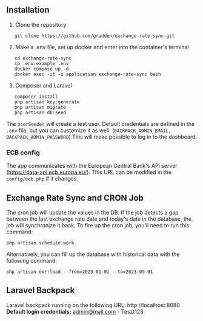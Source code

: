 ## Installation
1. Clone the repository
```
   git clone https://github.com/gradden/exchange-rate-sync.git
```

2. Make a .env file, set up docker and enter into the container's terminal
```
   cd exchange-rate-sync
   cp .env.example .env
   docker compose up -d
   docker exec -it -u application exchange-rate-sync bash
```

3. Composer and Laravel
```
   composer install
   php artisan key:generate
   php artisan migrate
   php artisan db:seed
```
The `UserSeeder` will create a test user. Default credentials are defined in the `.env` file, but you can customize it as well. (`BACKPACK_ADMIN_EMAIL,
BACKPACK_ADMIN_PASSWORD`) 
This will make possible to log in to the dashboard.

### ECB config
The app communicates with the European Central Bank's API server (https://data-api.ecb.europa.eu/). This URL can be modified in the `config/ecb.php` if it changes.

## Exchange Rate Sync and CRON Job
The cron job will update the values in the DB. 
If the job detects a gap between the last exchange rate date and today's date in the database, the job will synchronize it back.
To fire up the cron job, you'll need to run this command:
```
php artisan schedule:work
```

Alternatively, you can fill up the database with historical data with the following command:
```
php artisan exr:load --from=2020-01-01 --to=2023-09-01
```

## Laravel Backpack

Laravel backpack running on the following URL: http://localhost:8080 <br>
<b>Default login credentials:</b> admin@mail.com - Teszt123
